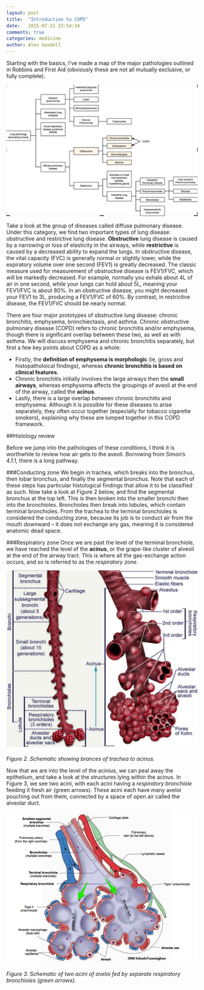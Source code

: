 ```yaml
---
layout: post
title:  "Introduction to COPD"
date:   2015-07-21 23:54:34
comments: true
categories: medicine
author: Alex Goodell
---
```


Starting with the basics, I’ve made a map of the major pathologies outlined in Robbins and First Aid (obviously these are not all mutually exclusive, or fully complete). 

<img src="/assets/copd_map.png">

Take a look at the group of diseases called diffuse pulmonary disease. Under this category, we find two important types of lung disease: obstructive and restrictive lung disease. **Obstructive** lung disease is caused by a narrowing or loss of elasticity in the airways, while **restrictive** is caused by a decreased ability to expand the lungs. In obstructive disease, the vital capacity (FVC) is generally normal or slightly lower, while the expiratory volume over one second (FEV1) is greatly decreased. The classic measure used for measurement of obstructive disease is FEV1/FVC, which will be markedly decreased. For example, normally you exhale about 4L of air in one second, while your lungs can hold about 5L, meaning your FEV1/FVC is about 80%. In an obstructive disease, you might decreased your FEV1 to 3L, producing a FEV1/FVC of 60%. By contrast, in restrictive disease, the FEV1/FVC should be nearly normal. 

There are four major prototypes of obstructive lung disease: chronic bronchitis, emphysema, bronchiectasis, and asthma. Chronic obstructive pulmonary disease (COPD) refers to chronic bronchitis and/or emphysema, though there is significant overlap between these two, as well as with asthma. We will discuss emphysema and chronic bronchitis separately, but first a few key points about COPD as a whole:

* Firstly, the **definition of emphysema is morphologic** (ie, gross and histopatholoical findings), whereas **chronic bronchitis is based on clinical features**.
* Chronic bronchitis initially involves the large airways then the **small airways**, whereas emphysema affects the groupings of aveoli at the end of the airway, called the **acinus**. 
* Lastly, there is a large overlap between chronic bronchitis and emphysema. Although it is possible for these diseases to arise separately, they often occur together (especially for tobacco cigarette smokers), explaining why these are lumped together in this COPD framework.


##Histology review

Before we jump into the pathologies of these conditions, I think it is worthwhile to review how air gets to the aveoli. Borrowing from Simon’s 4.1.1, there is a long pathway. 

###Conducting zone
We begin in trachea, which breaks into the bronchus, then lobar bronchus, and finally the segmental bronchus. Note that each of these steps has particular histological findings that allow it to be classified as such. Now take a look at Figure 2 below, and find the segmental bronchus at the top left. This is then broken into the smaller bronchi then into the bronchioles. Bronchioles then break into lobules, which contain terminal bronchioles. From the trachea to the terminal bronchioles is considered the conducting zone, because its job is to conduct air from the mouth downward – it does not exchange any gas, meaning it is considered anatomic dead space.

###Respiratory zone
Once we are past the level of the terminal bronchiole, we have reached the level of the **acinus**, or the grape-like cluster of alveoli at the end of the airway tract. This is where all the gas-exchange action occurs, and so is referred to as the *respiratory zone*. 

<img src="/assets/resp_tree.png" class="medium">


*Figure 2. Schematic showing brances of trachea to acinus.*

Now that we are into the level of the acinius, we can peal away the epithelium, and take a look at the structures lying within the acinus. In Figure 3, we see two acini, with each acini having a *respiratory bronchiole* feeding it fresh air (green arrows). These acini each have many aveloi pouching out from them, connected by a space of open air called the alveolar duct. 

<img src="/assets/acc.png" class="medium">


*Figure 3. Schematic of two acini of aveloi fed by separate 
respiratory bronchioles (green arrows).*
